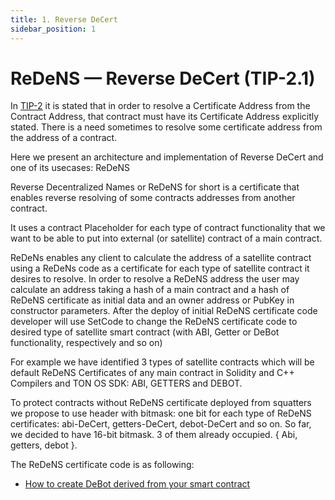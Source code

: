 ```yaml
---
title: 1. Reverse DeCert
sidebar_position: 1
---
```


# ReDeNS — Reverse DeCert (TIP-2.1)

In [TIP-2](/Standard/TIP-2/core-description) it is stated that in order to resolve a Certificate Address from the Contract Address, that contract must have its Certificate Address explicitly stated. There is a need sometimes to resolve some certificate address from the address of a contract.

Here we present an architecture and implementation of Reverse DeCert and one of its usecases: ReDeNS

Reverse Decentralized Names or ReDeNS for short is a certificate that enables reverse resolving of some contracts addresses from another contract.

It uses a contract Placeholder for each type of contract functionality that we want to be able to put into external (or satellite) contract of a main contract.

ReDeNs enables any client to calculate the address of a satellite contract using a ReDeNs code as a certificate for each type of satellite contract it desires to resolve. In order to resolve a ReDeNS address the user may calculate an address taking a hash of a main contract and a hash of ReDeNS certificate as initial data and an owner address or PubKey in constructor parameters. After the deploy of initial ReDeNS certificate code developer will use SetCode to change the ReDeNS certificate code to desired type of satellite smart contract (with ABI, Getter or DeBot functionality, respectively and so on)

For example we have identified 3 types of satellite contracts which will be default ReDeNS Certificates of any main contract in Solidity and C++ Compilers and TON OS SDK: ABI, GETTERS and DEBOT.

To protect contracts without ReDeNS certificate deployed from squatters we propose to use header with bitmask: one bit for each type of ReDeNS certificates: abi-DeCert, getters-DeCert, debot-DeCert and so on. So far, we decided to have 16-bit bitmask. 3 of them already occupied. { Abi, getters, debot }.

The ReDeNS certificate code is as following:

- [How to create DeBot derived from your smart contract](https://github.com/tonlabs/ton-labs-contracts/tree/master/dens/redens)
